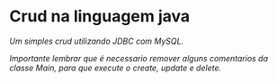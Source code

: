 # Crud na linguagem java

*Um simples crud utilizando JDBC com MySQL.*

*Importante lembrar que é necessario remover alguns comentarios da classe Main, para que execute o create, update e delete.* 

